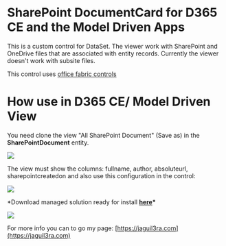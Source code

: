 # SharePoint DocumentCard for D365 CE and the Model Driven Apps

This is a custom control for DataSet. The viewer work with SharePoint and OneDrive files that are associated with entity records. Currently the viewer doesn't work with subsite files.

This control uses [office fabric controls](https://developer.microsoft.com/en-us/fabric#/controls/web)

# How use in D365 CE/ Model Driven View

You need clone the view "All SharePoint Document" (Save as) in the **SharePointDocument** entity.

![](../../assets/pictures/sharepoint-entity.jpg)

The view must show the columns: fullname, author, absoluteurl, sharepointcreatedon and also use this configuration in the control:

![](../../assets/pictures/sp-view-configuration.jpg)

\*Download managed solution ready for install **[here](solution/DS_SharePointDataCardSolution.zip)\***

![](../../assets/gif/sharepointdocumentcard.gif)

For more info you can to go my page: [https://jaguil3ra.com](https://jaguil3ra.com)
